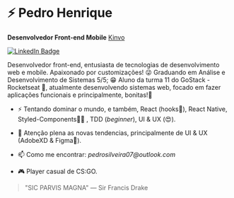 # ⚡ Pedro Henrique

**Desenvolvedor Front-end Mobile** [Kinvo](https://www.kinvo.com.br/)

[![LinkedIn Badge](https://img.shields.io/badge/linkedin--%238f2d07?style=for-the-badge&logo=linkedin&logoColor=white)](https://www.linkedin.com/in/pedrohenrque/)

Desenvolvedor front-end, entusiasta de tecnologias de desenvolvimento web e mobile. Apaixonado por customizações! 😜
Graduando em Análise e Desenvolvimento de Sistemas 5/5; 😁
Aluno da turma 11 do GoStack - Rocketseat 🚀, atualmente desenvolvendo sistemas web, focado em fazer aplicações funcionais e principalmente, bonitas!💅 


- ⚡ Tentando dominar o mundo, e também, React (hooks💜), React Native, Styled-Components💜💜 , TDD (_beginner_), UI & UX (😍). 

- 💬 Atenção plena as novas tendencias, principalmente de UI & UX (AdobeXD & Figma💜).

- 📫 Como me encontrar: _pedrosilveira07@outlook.com_

- 🎮 Player casual de CS:GO.

> "SIC PARVIS MAGNA" ― Sir Francis Drake
